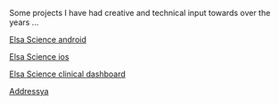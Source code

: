 Some projects I have had creative and technical input towards over the years ...

[Elsa Science android](https://apps.apple.com/us/app/elsa-your-rheumatic-companion/id1455833439)

[Elsa Science ios](https://play.google.com/store/apps/details?id=science.elsa.app)

[Elsa Science clinical dashboard](https://rdc.elsa.science/sign-in)

[Addressya](https://play.google.com/store/apps/details?id=com.addressya.app.twa&hl=en) 


